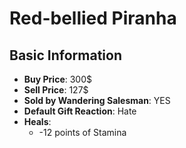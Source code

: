# Red-bellied Piranha

## Basic Information

- **Buy Price**: 300$
- **Sell Price**: 127$
- **Sold by Wandering Salesman**: YES
- **Default Gift Reaction**: Hate
- **Heals**:
  - -12 points of Stamina